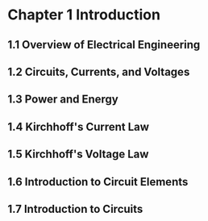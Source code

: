 # Chapter 1 Introduction

## 1.1 Overview of Electrical Engineering

## 1.2 Circuits, Currents, and Voltages

## 1.3 Power and Energy

## 1.4 Kirchhoff's Current Law

## 1.5 Kirchhoff's Voltage Law

## 1.6 Introduction to Circuit Elements

## 1.7 Introduction to Circuits
